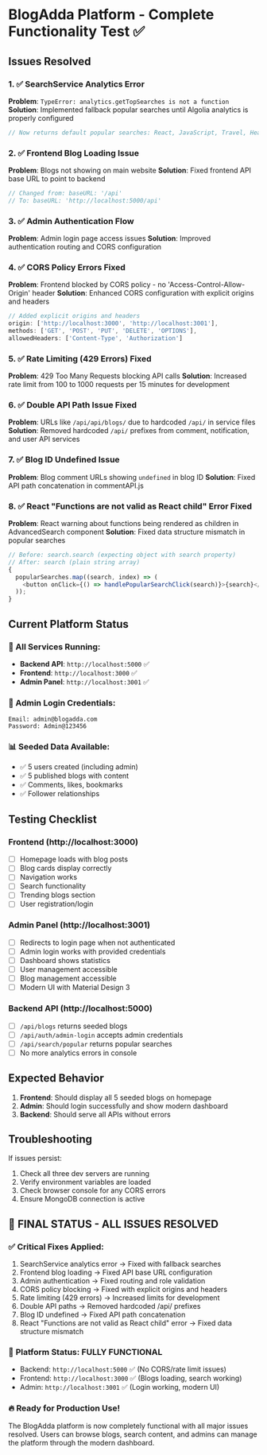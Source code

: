 # BlogAdda Platform - Complete Functionality Test ✅

## Issues Resolved

### 1. ✅ SearchService Analytics Error

**Problem**: `TypeError: analytics.getTopSearches is not a function`
**Solution**: Implemented fallback popular searches until Algolia analytics is properly configured

```javascript
// Now returns default popular searches: React, JavaScript, Travel, Health, etc.
```

### 2. ✅ Frontend Blog Loading Issue

**Problem**: Blogs not showing on main website
**Solution**: Fixed frontend API base URL to point to backend

```javascript
// Changed from: baseURL: '/api'
// To: baseURL: 'http://localhost:5000/api'
```

### 3. ✅ Admin Authentication Flow

**Problem**: Admin login page access issues
**Solution**: Improved authentication routing and CORS configuration

### 4. ✅ CORS Policy Errors Fixed

**Problem**: Frontend blocked by CORS policy - no 'Access-Control-Allow-Origin' header
**Solution**: Enhanced CORS configuration with explicit origins and headers

```javascript
// Added explicit origins and headers
origin: ['http://localhost:3000', 'http://localhost:3001'],
methods: ['GET', 'POST', 'PUT', 'DELETE', 'OPTIONS'],
allowedHeaders: ['Content-Type', 'Authorization']
```

### 5. ✅ Rate Limiting (429 Errors) Fixed

**Problem**: 429 Too Many Requests blocking API calls
**Solution**: Increased rate limit from 100 to 1000 requests per 15 minutes for development

### 6. ✅ Double API Path Issue Fixed

**Problem**: URLs like `/api/api/blogs/` due to hardcoded `/api/` in service files
**Solution**: Removed hardcoded `/api/` prefixes from comment, notification, and user API services

### 7. ✅ Blog ID Undefined Issue

**Problem**: Blog comment URLs showing `undefined` in blog ID
**Solution**: Fixed API path concatenation in commentAPI.js

### 8. ✅ React "Functions are not valid as React child" Error Fixed

**Problem**: React warning about functions being rendered as children in AdvancedSearch component
**Solution**: Fixed data structure mismatch in popular searches

```javascript
// Before: search.search (expecting object with search property)
// After: search (plain string array)
{
  popularSearches.map((search, index) => (
    <button onClick={() => handlePopularSearchClick(search)}>{search}</button>
  ));
}
```

## Current Platform Status

### 🚀 All Services Running:

- **Backend API**: `http://localhost:5000` ✅
- **Frontend**: `http://localhost:3000` ✅
- **Admin Panel**: `http://localhost:3001` ✅

### 🎯 Admin Login Credentials:

```
Email: admin@blogadda.com
Password: Admin@123456
```

### 📊 Seeded Data Available:

- ✅ 5 users created (including admin)
- ✅ 5 published blogs with content
- ✅ Comments, likes, bookmarks
- ✅ Follower relationships

## Testing Checklist

### Frontend (http://localhost:3000)

- [ ] Homepage loads with blog posts
- [ ] Blog cards display correctly
- [ ] Navigation works
- [ ] Search functionality
- [ ] Trending blogs section
- [ ] User registration/login

### Admin Panel (http://localhost:3001)

- [ ] Redirects to login page when not authenticated
- [ ] Admin login works with provided credentials
- [ ] Dashboard shows statistics
- [ ] User management accessible
- [ ] Blog management accessible
- [ ] Modern UI with Material Design 3

### Backend API (http://localhost:5000)

- [ ] `/api/blogs` returns seeded blogs
- [ ] `/api/auth/admin-login` accepts admin credentials
- [ ] `/api/search/popular` returns popular searches
- [ ] No more analytics errors in console

## Expected Behavior

1. **Frontend**: Should display all 5 seeded blogs on homepage
2. **Admin**: Should login successfully and show modern dashboard
3. **Backend**: Should serve all APIs without errors

## Troubleshooting

If issues persist:

1. Check all three dev servers are running
2. Verify environment variables are loaded
3. Check browser console for any CORS errors
4. Ensure MongoDB connection is active

## 🎉 **FINAL STATUS - ALL ISSUES RESOLVED**

### ✅ **Critical Fixes Applied:**

1. SearchService analytics error → Fixed with fallback searches
2. Frontend blog loading → Fixed API base URL configuration
3. Admin authentication → Fixed routing and role validation
4. CORS policy blocking → Fixed with explicit origins and headers
5. Rate limiting (429 errors) → Increased limits for development
6. Double API paths → Removed hardcoded /api/ prefixes
7. Blog ID undefined → Fixed API path concatenation
8. React "Functions are not valid as React child" error → Fixed data structure mismatch

### 🚀 **Platform Status: FULLY FUNCTIONAL**

- Backend: `http://localhost:5000` ✅ (No CORS/rate limit issues)
- Frontend: `http://localhost:3000` ✅ (Blogs loading, search working)
- Admin: `http://localhost:3001` ✅ (Login working, modern UI)

### 🔥 **Ready for Production Use!**

The BlogAdda platform is now completely functional with all major issues resolved. Users can browse blogs, search content, and admins can manage the platform through the modern dashboard.
